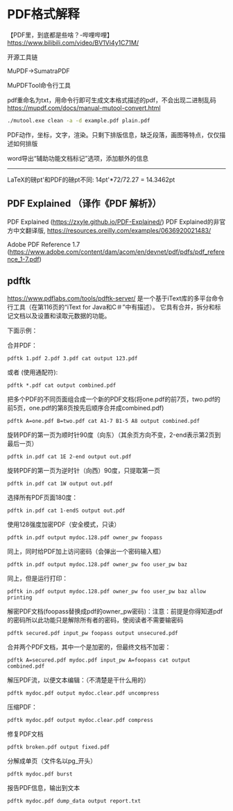 

# PDF格式解释



【PDF里，到底都是些啥？-哔哩哔哩】 https://www.bilibili.com/video/BV1Vi4y1C71M/

开源工具链





MuPDF->SumatraPDF

MuPDFTool命令行工具

pdf重命名为txt，用命令行即可生成文本格式描述的pdf，不会出现二进制乱码 https://mupdf.com/docs/manual-mutool-convert.html

```cmd
./mutool.exe clean -a -d example.pdf plain.pdf
```

PDF动作，坐标，文字，渲染。只剩下排版信息，缺乏段落，画图等特点，仅仅描述如何排版

word导出“辅助功能文档标记”选项，添加额外的信息

-----------



LaTeX的磅pt'和PDF的磅pt不同:
14pt'*72/72.27 = 14.3462pt


## PDF Explained （译作《PDF 解析》）
PDF Explained (https://zxyle.github.io/PDF-Explained/) PDF Explained的非官方中文翻译版,  https://resources.oreilly.com/examples/0636920021483/


Adobe PDF Reference 1.7 (https://www.adobe.com/content/dam/acom/en/devnet/pdf/pdfs/pdf_reference_1-7.pdf)



## pdftk
https://www.pdflabs.com/tools/pdftk-server/
是一个基于iText库的多平台命令行工具（在第116页的“iText for Java和C＃”中有描述）。 它具有合并，拆分和标记文档以及设置和读取元数据的功能。



下面示例：

合并PDF：

```
pdftk 1.pdf 2.pdf 3.pdf cat output 123.pdf
```
或者 (使用通配符):

```
pdftk *.pdf cat output combined.pdf
```
把多个PDF的不同页面组合成一个新的PDF文档(将one.pdf的前7页，two.pdf的前5页，one.pdf的第8页按先后顺序合并成combined.pdf)

```
pdftk A=one.pdf B=two.pdf cat A1-7 B1-5 A8 output combined.pdf
```

旋转PDF的第一页为顺时针90度（向东）（其余页方向不变，2-end表示第2页到最后一页）

```
pdftk in.pdf cat 1E 2-end output out.pdf
```
旋转PDF的第一页为逆时针（向西）90度，只提取第一页

```
pdftk in.pdf cat 1W output out.pdf
```
选择所有PDF页面180度：

```
pdftk in.pdf cat 1-endS output out.pdf
```
使用128强度加密PDF（安全模式，只读）

```
pdftk in.pdf output mydoc.128.pdf owner_pw foopass
```
同上，同时给PDF加上访问密码（会弹出一个密码输入框）

```
pdftk in.pdf output mydoc.128.pdf owner_pw foo user_pw baz
```
同上，但是运行打印：

```
pdftk in.pdf output mydoc.128.pdf owner_pw foo user_pw baz allow printing
```

解密PDF文档(foopass替换成pdf的owner_pw密码)：注意：前提是你得知道pdf的密码所以此功能只是解除所有者的密码，使阅读者不需要输密码

```
pdftk secured.pdf input_pw foopass output unsecured.pdf
```
合并两个PDF文档，其中一个是加密的，但最终文档不加密：

```
pdftk A=secured.pdf mydoc.pdf input_pw A=foopass cat output combined.pdf
```

解压PDF流，以便文本编辑：（不清楚是干什么用的）

```
pdftk mydoc.pdf output mydoc.clear.pdf uncompress
```
压缩PDF：
```
pdftk mydoc.pdf output mydoc.clear.pdf compress
```

修复PDF文档

```
pdftk broken.pdf output fixed.pdf
```
分解成单页（文件名以pg_开头）

```
pdftk mydoc.pdf burst
```
报告PDF信息，输出到文本

```
pdftk mydoc.pdf dump_data output report.txt
```

























































